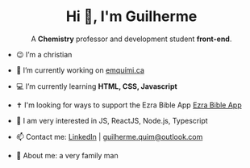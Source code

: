 <h1 align="center">Hi 👋, I'm Guilherme</h1>

<p align="center">A <strong>Chemistry</strong> professor and development student <strong>front-end</strong>.</p>
</p>

- 😉 I’m a christian

- 🔭 I’m currently working on [emquími.ca](https://www.instagram.com/emquimi.ca)

- 💻 I’m currently learning **HTML, CSS, Javascript**

- ✝ I'm looking for ways to support the Ezra Bible App [Ezra Bible App](https://github.com/ezra-bible-app/ezra-bible-app)

- 🧐 I am very interested in JS, ReactJS, Node.js, Typescript

- 📫 Contact me: [LinkedIn](www.linkedin.com/in/guiquimthe) | guilherme.quim@outlook.com

- 💬 About me: a very family man
